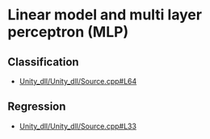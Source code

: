 # Linear model and multi layer perceptron (MLP)

## Classification
* [Unity_dll/Unity_dll/Source.cpp#L64](Unity_dll/Unity_dll/Source.cpp#L64)
## Regression
* [Unity_dll/Unity_dll/Source.cpp#L33](Unity_dll/Unity_dll/Source.cpp#L33)
